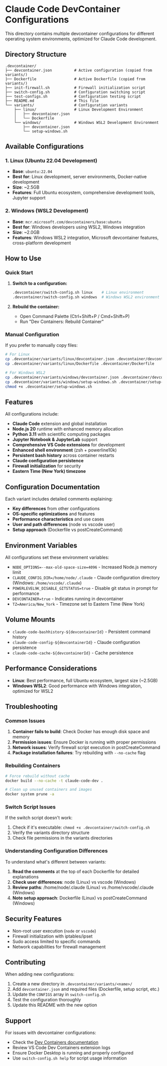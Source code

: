 # Claude Code DevContainer Configurations

This directory contains multiple devcontainer configurations for different operating system environments, optimized for Claude Code development.

## Directory Structure

```
.devcontainer/
├── devcontainer.json          # Active configuration (copied from variants/)
├── Dockerfile                 # Active Dockerfile (copied from variants/)
├── init-firewall.sh           # Firewall initialization script
├── switch-config.sh           # Configuration switching script
├── test-configs.sh            # Configuration testing script
├── README.md                  # This file
└── variants/                  # Configuration variants
    ├── linux/                 # Linux Development Environment
    │   ├── devcontainer.json
    │   └── Dockerfile
    └── windows/               # Windows WSL2 Development Environment
        ├── devcontainer.json
        └── setup-windows.sh
```

## Available Configurations

### 1. **Linux** (Ubuntu 22.04 Development)
- **Base**: `ubuntu:22.04`
- **Best for**: Linux development, server environments, Docker-native development
- **Size**: ~2.5GB
- **Features**: Full Ubuntu ecosystem, comprehensive development tools, Jupyter support

### 2. **Windows** (WSL2 Development)
- **Base**: `mcr.microsoft.com/devcontainers/base:ubuntu`
- **Best for**: Windows developers using WSL2, Windows integration
- **Size**: ~2.0GB
- **Features**: Windows WSL2 integration, Microsoft devcontainer features, cross-platform development

## How to Use

### Quick Start

1. **Switch to a configuration:**
   ```bash
   .devcontainer/switch-config.sh linux    # Linux environment
   .devcontainer/switch-config.sh windows  # Windows WSL2 environment
   ```

2. **Rebuild the container:**
   - Open Command Palette (Ctrl+Shift+P / Cmd+Shift+P)
   - Run "Dev Containers: Rebuild Container"

### Manual Configuration

If you prefer to manually copy files:

```bash
# For Linux
cp .devcontainer/variants/linux/devcontainer.json .devcontainer/devcontainer.json
cp .devcontainer/variants/linux/Dockerfile .devcontainer/Dockerfile

# For Windows WSL2
cp .devcontainer/variants/windows/devcontainer.json .devcontainer/devcontainer.json
cp .devcontainer/variants/windows/setup-windows.sh .devcontainer/setup-windows.sh
chmod +x .devcontainer/setup-windows.sh
```

## Features

All configurations include:

- **Claude Code** extension and global installation
- **Node.js 20** runtime with enhanced memory allocation
- **Python 3.11** with scientific computing packages
- **Jupyter Notebook & JupyterLab** support
- **Comprehensive VS Code extensions** for development
- **Enhanced shell environment** (zsh + powerline10k)
- **Persistent bash history** across container restarts
- **Claude configuration persistence**
- **Firewall initialization** for security
- **Eastern Time (New York) timezone**

## Configuration Documentation

Each variant includes detailed comments explaining:
- **Key differences** from other configurations
- **OS-specific optimizations** and features
- **Performance characteristics** and use cases
- **User and path differences** (node vs vscode user)
- **Setup approach** (Dockerfile vs postCreateCommand)

## Environment Variables

All configurations set these environment variables:

- `NODE_OPTIONS=--max-old-space-size=4096` - Increased Node.js memory limit
- `CLAUDE_CONFIG_DIR=/home/node/.claude` - Claude configuration directory (Windows: `/home/vscode/.claude`)
- `POWERLEVEL9K_DISABLE_GITSTATUS=true` - Disable git status in prompt for performance
- `DEVCONTAINER=true` - Indicates running in devcontainer
- `TZ=America/New_York` - Timezone set to Eastern Time (New York)

## Volume Mounts

- `claude-code-bashhistory-${devcontainerId}` - Persistent command history
- `claude-code-config-${devcontainerId}` - Claude configuration persistence
- `claude-code-cache-${devcontainerId}` - Cache persistence

## Performance Considerations

- **Linux**: Best performance, full Ubuntu ecosystem, largest size (~2.5GB)
- **Windows WSL2**: Good performance with Windows integration, optimized for WSL2

## Troubleshooting

### Common Issues

1. **Container fails to build**: Check Docker has enough disk space and memory
2. **Permission issues**: Ensure Docker is running with proper permissions
3. **Network issues**: Verify firewall script execution in postCreateCommand
4. **Package installation failures**: Try rebuilding with `--no-cache` flag

### Rebuilding Containers

```bash
# Force rebuild without cache
docker build --no-cache -t claude-code-dev .

# Clean up unused containers and images
docker system prune -a
```

### Switch Script Issues

If the switch script doesn't work:

1. Check if it's executable: `chmod +x .devcontainer/switch-config.sh`
2. Verify the variants directory structure
3. Check file permissions in the variants directories

### Understanding Configuration Differences

To understand what's different between variants:

1. **Read the comments** at the top of each Dockerfile for detailed explanations
2. **Check user differences**: node (Linux) vs vscode (Windows)
3. **Review paths**: /home/node/.claude (Linux) vs /home/vscode/.claude (Windows)
4. **Note setup approach**: Dockerfile (Linux) vs postCreateCommand (Windows)

## Security Features

- Non-root user execution (`node` or `vscode`)
- Firewall initialization with iptables/ipset
- Sudo access limited to specific commands
- Network capabilities for firewall management

## Contributing

When adding new configurations:

1. Create a new directory in `.devcontainer/variants/<name>/`
2. Add `devcontainer.json` and required files (Dockerfile, setup script, etc.)
3. Update the `CONFIGS` array in `switch-config.sh`
4. Test the configuration thoroughly
5. Update this README with the new option

## Support

For issues with devcontainer configurations:
- Check the [Dev Containers documentation](https://containers.dev/)
- Review VS Code Dev Containers extension logs
- Ensure Docker Desktop is running and properly configured
- Use `switch-config.sh help` for script usage information 